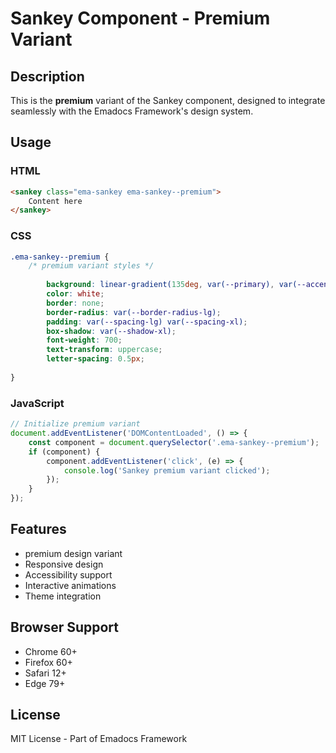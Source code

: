 # Sankey Component - Premium Variant

## Description
This is the **premium** variant of the Sankey component, designed to integrate seamlessly with the Emadocs Framework's design system.

## Usage

### HTML
```html
<sankey class="ema-sankey ema-sankey--premium">
    Content here
</sankey>
```

### CSS
```css
.ema-sankey--premium {
    /* premium variant styles */
    
        background: linear-gradient(135deg, var(--primary), var(--accent));
        color: white;
        border: none;
        border-radius: var(--border-radius-lg);
        padding: var(--spacing-lg) var(--spacing-xl);
        box-shadow: var(--shadow-xl);
        font-weight: 700;
        text-transform: uppercase;
        letter-spacing: 0.5px;
    
}
```

### JavaScript
```javascript
// Initialize premium variant
document.addEventListener('DOMContentLoaded', () => {
    const component = document.querySelector('.ema-sankey--premium');
    if (component) {
        component.addEventListener('click', (e) => {
            console.log('Sankey premium variant clicked');
        });
    }
});
```

## Features
- premium design variant
- Responsive design
- Accessibility support
- Interactive animations
- Theme integration

## Browser Support
- Chrome 60+
- Firefox 60+
- Safari 12+
- Edge 79+

## License
MIT License - Part of Emadocs Framework
